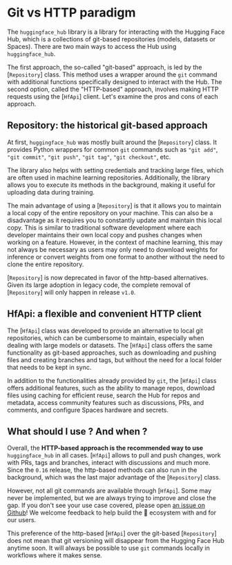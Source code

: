 <!--⚠️ Note that this file is in Markdown but contain specific syntax for our doc-builder (similar to MDX) that may not be
rendered properly in your Markdown viewer.
-->

# Git vs HTTP paradigm

The `huggingface_hub` library is a library for interacting with the Hugging Face Hub, which is a
collections of git-based repositories (models, datasets or Spaces). There are two main
ways to access the Hub using `huggingface_hub`.

The first approach, the so-called "git-based" approach, is led by the [`Repository`] class.
This method uses a wrapper around the `git` command with additional functions specifically
designed to interact with the Hub. The second option, called the "HTTP-based" approach,
involves making HTTP requests using the [`HfApi`] client. Let's examine the pros and cons
of each approach.

## Repository: the historical git-based approach

At first, `huggingface_hub` was mostly built around the [`Repository`] class. It provides
Python wrappers for common `git` commands such as `"git add"`, `"git commit"`, `"git push"`,
`"git tag"`, `"git checkout"`, etc.

The library also helps with setting credentials and tracking large files, which are often
used in machine learning repositories. Additionally, the library allows you to execute its
methods in the background, making it useful for uploading data during training.

The main advantage of using a [`Repository`] is that it allows you to maintain a local
copy of the entire repository on your machine. This can also be a disadvantage as
it requires you to constantly update and maintain this local copy. This is similar to
traditional software development where each developer maintains their own local copy and
pushes changes when working on a feature. However, in the context of machine learning,
this may not always be necessary as users may only need to download weights for inference
or convert weights from one format to another without the need to clone the entire
repository.

<Tip warning={true}>

[`Repository`] is now deprecated in favor of the http-based alternatives. Given its large adoption in legacy code, the complete removal of [`Repository`] will only happen in release `v1.0`.

</Tip>

## HfApi: a flexible and convenient HTTP client

The [`HfApi`] class was developed to provide an alternative to local git repositories, which
can be cumbersome to maintain, especially when dealing with large models or datasets. The
[`HfApi`] class offers the same functionality as git-based approaches, such as downloading
and pushing files and creating branches and tags, but without the need for a local folder
that needs to be kept in sync.

In addition to the functionalities already provided by `git`, the [`HfApi`] class offers
additional features, such as the ability to manage repos, download files using caching for
efficient reuse, search the Hub for repos and metadata, access community features such as
discussions, PRs, and comments, and configure Spaces hardware and secrets.

## What should I use ? And when ?

Overall, the **HTTP-based approach is the recommended way to use** `huggingface_hub`
in all cases. [`HfApi`] allows to pull and push changes, work with PRs, tags and branches, interact with discussions and much more. Since the `0.16` release, the http-based methods can also run in the background, which was the last major advantage of the [`Repository`] class.

However, not all git commands are available through [`HfApi`]. Some may never be implemented, but we are always trying to improve and close the gap. If you don't see your use case covered, please open [an issue on Github](https://github.com/huggingface/huggingface_hub)! We welcome feedback to help build the 🤗 ecosystem with and for our users.

This preference of the http-based [`HfApi`] over the git-based [`Repository`] does not mean that git versioning will disappear from the Hugging Face Hub anytime soon. It will always be possible to use `git` commands locally in workflows where it makes sense.
